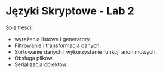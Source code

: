 # Języki Skryptowe - Lab 2

Spis treści:
- wyrażenia listowe i generatory.
- Filtrowanie i transformacja danych.
- Sortowanie danych i wykorzystanie funkcji anonimowych.
- Obsługa plików.
- Serializacja obiektów.
